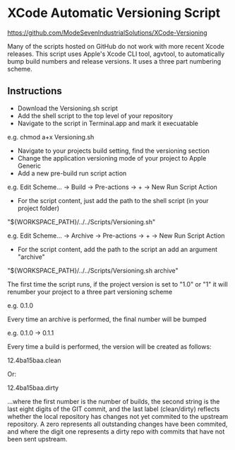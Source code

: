 # XCode Automatic Versioning Script

https://github.com/ModeSevenIndustrialSolutions/XCode-Versioning

Many of the scripts hosted on GitHub do not work with more recent Xcode releases. This script uses Apple's Xcode CLI tool, agvtool, to automatically bump build numbers and release versions. It uses a three part numbering scheme.

## Instructions

* Download the Versioning.sh script
* Add the shell script to the top level of your repository
* Navigate to the script in Terminal.app and mark it execuatable

e.g.	chmod a+x Versioning.sh

* Navigate to your projects build setting, find the versioning section
* Change the application versioning mode of your project to Apple Generic
* Add a new pre-build run script action

e.g.	Edit Scheme... -> Build -> Pre-actions -> + -> New Run Script Action

* For the script content, just add the path to the shell script (in your project folder)

"${WORKSPACE_PATH}/../../Scripts/Versioning.sh"

e.g.	Edit Scheme... -> Archive -> Pre-actions -> + -> New Run Script Action

* For the script content, add the path to the script an add an argument "archive"

"${WORKSPACE_PATH}/../../Scripts/Versioning.sh archive"

The first time the script runs, if the project version is set to "1.0" or "1" it will renumber your project to a three part versioning scheme

e.g.	0.1.0

Every time an archive is performed, the final number will be bumped

e.g.	0.1.0 -> 0.1.1

Every time a build is performed, the version will be created as follows:

12.4ba15baa.clean

Or:

12.4ba15baa.dirty

...where the first number is the number of builds, the second string is the last eight digits of the GIT commit, and the last label (clean/dirty) reflects whether the local repository has changes not yet commited to the upstream repository. A zero represents all outstanding changes have been commited, and where the digit one represents a dirty repo with commits that have not been sent upstream.
